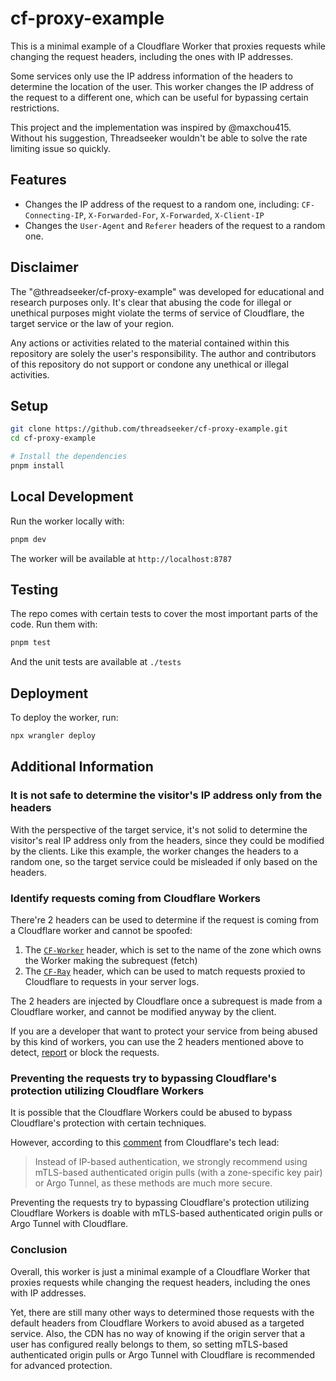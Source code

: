 # cf-proxy-example

This is a minimal example of a Cloudflare Worker that proxies requests while changing the request headers, including the ones with IP addresses.

Some services only use the IP address information of the headers to determine the location of the user. This worker changes the IP address of the request to a different one, which can be useful for bypassing certain restrictions.

This project and the implementation was inspired by @maxchou415. Without his suggestion, Threadseeker wouldn't be able to solve the rate limiting issue so quickly.

## Features

- Changes the IP address of the request to a random one, including:
  `CF-Connecting-IP`, `X-Forwarded-For`, `X-Forwarded`, `X-Client-IP`
- Changes the `User-Agent` and `Referer` headers of the request to a random one.

## Disclaimer

The "@threadseeker/cf-proxy-example" was developed for educational and research purposes only. It's clear that abusing the code for illegal or unethical purposes might violate the terms of service of Cloudflare, the target service or the law of your region.

Any actions or activities related to the material contained within this repository are solely the user's responsibility. The author and contributors of this repository do not support or condone any unethical or illegal activities.

## Setup

```bash
git clone https://github.com/threadseeker/cf-proxy-example.git
cd cf-proxy-example

# Install the dependencies
pnpm install
```

## Local Development

Run the worker locally with:

```bash
pnpm dev
```

The worker will be available at `http://localhost:8787`

## Testing

The repo comes with certain tests to cover the most important parts of the code. Run them with:

```bash
pnpm test
```

And the unit tests are available at `./tests`

## Deployment

To deploy the worker, run:

```bash
npx wrangler deploy
```

## Additional Information

### It is not safe to determine the visitor's IP address only from the headers

With the perspective of the target service, it's not solid to determine the visitor's real IP address only from the headers, since they could be modified by the clients. Like this example, the worker changes the headers to a random one, so the target service could be misleaded if only based on the headers.

### Identify requests coming from Cloudflare Workers

There're 2 headers can be used to determine if the request is coming from a Cloudflare worker and cannot be spoofed:

1. The [`CF-Worker`](https://developers.cloudflare.com/fundamentals/reference/http-headers/#cf-worker) header, which is set to the name of the zone which owns the Worker making the subrequest (fetch)
2. The [`CF-Ray`](https://developers.cloudflare.com/fundamentals/reference/http-headers/#cf-ray) header, which can be used to match requests proxied to Cloudflare to requests in your server logs.

The 2 headers are injected by Cloudflare once a subrequest is made from a Cloudflare worker, and cannot be modified anyway by the client.

If you are a developer that want to protect your service from being abused by this kind of workers, you can use the 2 headers mentioned above to detect, [report](https://abuse.cloudflare.com/) or block the requests.

### Preventing the requests try to bypassing Cloudflare's protection utilizing Cloudflare Workers

It is possible that the Cloudflare Workers could be abused to bypass Cloudflare's protection with certain techniques.

However, according to this [comment](https://news.ycombinator.com/item?id=26688390) from Cloudflare's tech lead:

> Instead of IP-based authentication, we strongly recommend using mTLS-based authenticated origin pulls (with a zone-specific key pair) or Argo Tunnel, as these methods are much more secure.

Preventing the requests try to bypassing Cloudflare's protection utilizing Cloudflare Workers is doable with mTLS-based authenticated origin pulls or Argo Tunnel with Cloudflare.

### Conclusion

Overall, this worker is just a minimal example of a Cloudflare Worker that proxies requests while changing the request headers, including the ones with IP addresses.

Yet, there are still many other ways to determined those requests with the default headers from Cloudflare Workers to avoid abused as a targeted service. Also, the CDN has no way of knowing if the origin server that a user has configured really belongs to them, so setting mTLS-based authenticated origin pulls or Argo Tunnel with Cloudflare is recommended for advanced protection.

